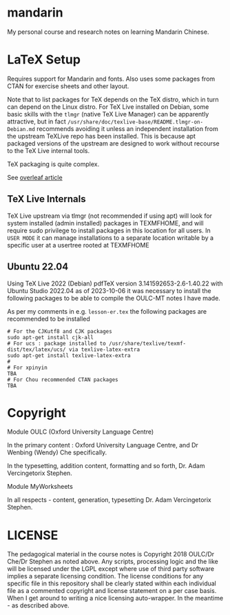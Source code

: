 # mandarin
My personal course and research notes on learning Mandarin Chinese.

# LaTeX Setup

Requires support for Mandarin and fonts.  Also uses some packages from CTAN for exercise sheets and other layout.

Note that to list packages for TeX depends on the TeX distro, which in turn can depend on the Linux distro.
For TeX Live installed on Debian, some basic skills with the `tlmgr` (native TeX Live Manager) can be apparently
attractive, but in fact `/usr/share/doc/texlive-base/README.tlmgr-on-Debian.md` recommends avoiding it unless
an independent installation from the upstream TeXLive repo has been installed.  This is because apt packaged
versions of the upstream are designed to work without recourse to the TeX Live internal tools.

TeX packaging is quite complex.

See [overleaf article](https://www.overleaf.com/learn/latex/Articles/An_introduction_to_Kpathsea_and_how_TeX_engines_search_for_files#TeX_engines_don%E2%80%99t_search_for_files%E2%80%A6_really!?)

## TeX Live Internals

TeX Live upstream via tlmgr (not recommended if using apt) will look for system installed (admin installed) packages in TEXMFHOME, and will require sudo privilege 
to install packages in this location for all users.  In `USER MODE` it can manage installations to a separate
location writable by a specific user at a usertree rooted at TEXMFHOME


## Ubuntu 22.04

Using TeX Live 2022 (Debian) pdfTeX version 3.141592653-2.6-1.40.22 with Ubuntu Studio 2022.04 as of 2023-10-06 it was 
necessary to install the following packages to be able to compile the OULC-MT notes I have made.

As per my comments in e.g. `lesson-er.tex` the following packages are recommended to be installed

 ```
# For the CJKutf8 and CJK packages
 sudo apt-get install cjk-all
# For ucs : package installed to /usr/share/texlive/texmf-dist/tex/latex/ucs/ via texlive-latex-extra
sudo apt-get install texlive-latex-extra
#
# For xpinyin
TBA
# For Chou recommended CTAN packages
TBA
```

# Copyright

Module OULC (Oxford University Language Centre)

In the primary content : Oxford University Language Centre, and Dr Wenbing (Wendy) Che specifically.

In the typesetting, addition content, formatting and so forth, Dr. Adam Vercingetorix Stephen.

Module MyWorksheets

In all respects - content, generation, typesetting Dr. Adam Vercingetorix Stephen.


# LICENSE

The pedagogical material in the course notes is Copyright 2018 OULC/Dr Che/Dr Stephen as noted above.   Any scripts, processing logic and the like will be licensed under the LGPL except where use of third party software implies a separate licensing condition.  The license conditions for any specific file in this repository shall be clearly stated within each individual file as a commented copyright and license statement on a per case basis.   When I get around to writing a nice licensing auto-wrapper.  In the meantime - as described above.


